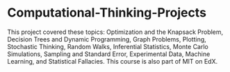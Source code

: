# Computational-Thinking-Projects
This project covered these topics: Optimization and the Knapsack Problem, Decision Trees and Dynamic Programming, Graph Problems, Plotting, Stochastic Thinking, Random Walks, Inferential Statistics, Monte Carlo Simulations, Sampling and Standard Error, Experimental Data, Machine Learning, and Statistical Fallacies. This course is also part of MIT on EdX.
